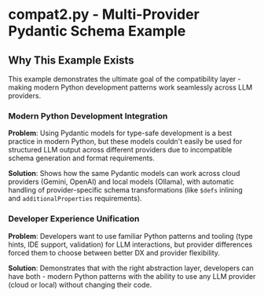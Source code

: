 # compat2.py - Multi-Provider Pydantic Schema Example

## Why This Example Exists

This example demonstrates the ultimate goal of the compatibility layer - making modern Python development patterns work seamlessly across LLM providers.

### Modern Python Development Integration
**Problem**: Using Pydantic models for type-safe development is a best practice in modern Python, but these models couldn't easily be used for structured LLM output across different providers due to incompatible schema generation and format requirements.

**Solution**: Shows how the same Pydantic models can work across cloud providers (Gemini, OpenAI) and local models (Ollama), with automatic handling of provider-specific schema transformations (like `$defs` inlining and `additionalProperties` requirements).

### Developer Experience Unification
**Problem**: Developers want to use familiar Python patterns and tooling (type hints, IDE support, validation) for LLM interactions, but provider differences forced them to choose between better DX and provider flexibility.

**Solution**: Demonstrates that with the right abstraction layer, developers can have both - modern Python patterns with the ability to use any LLM provider (cloud or local) without changing their code.